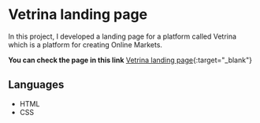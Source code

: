 # Vetrina landing page

In this project, I developed a landing page for a platform called Vetrina
which is a platform for creating Online Markets.

**You can check the page in this link**
[Vetrina landing page](https://omar-aj.github.io/vetrina-landing-page/){:target="_blank"}

## Languages

-   HTML
-   CSS
